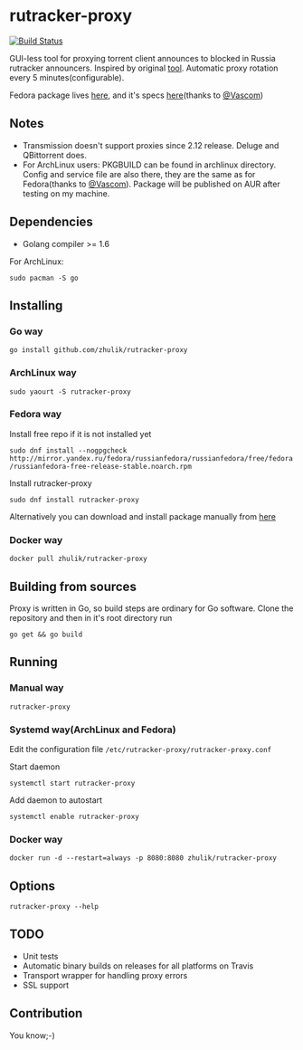# rutracker-proxy
[![Build Status](https://travis-ci.org/zhulik/rutracker-proxy.svg?branch=master)](https://travis-ci.org/zhulik/rutracker-proxy)

GUI-less tool for proxying torrent client announces to blocked in Russia rutracker announcers.
Inspired by original [tool](https://github.com/RutrackerOrg/rutracker-proxy). Automatic proxy
rotation every 5 minutes(configurable).

Fedora package lives [here](http://koji.russianfedora.pro/koji/packageinfo?packageID=140), and it's specs
[here](https://github.com/RussianFedora/rutracker-proxy)(thanks to [@Vascom](https://github.com/vascom))

## Notes
* Transmission doesn't support proxies since 2.12 release. Deluge and QBittorrent does.
* For ArchLinux users: PKGBUILD can be found in archlinux directory. Config and service file are also there, they are the same as for Fedora(thanks to [@Vascom](https://github.com/vascom)). Package will be published on AUR after testing on my machine.

## Dependencies
* Golang compiler >= 1.6

For ArchLinux:

`sudo pacman -S go`

## Installing

### Go way
`go install github.com/zhulik/rutracker-proxy`

### ArchLinux way
`sudo yaourt -S rutracker-proxy`

### Fedora way
Install free repo if it is not installed yet

`sudo dnf install --nogpgcheck http://mirror.yandex.ru/fedora/russianfedora/russianfedora/free/fedora/russianfedora-free-release-stable.noarch.rpm`

Install rutracker-proxy

`sudo dnf install rutracker-proxy`

Alternatively you can download and install package manually from [here](http://koji.russianfedora.pro/koji/packageinfo?packageID=140)

### Docker way

`docker pull zhulik/rutracker-proxy`

## Building from sources
Proxy is written in Go, so build steps are ordinary for Go software. Clone the repository and
then in it's root directory run

`go get && go build`

## Running

### Manual way
`rutracker-proxy`

### Systemd way(ArchLinux and Fedora)

Edit the configuration file `/etc/rutracker-proxy/rutracker-proxy.conf`

Start daemon

`systemctl start rutracker-proxy`

Add daemon to autostart

`systemctl enable rutracker-proxy`

### Docker way

`docker run -d --restart=always -p 8080:8080 zhulik/rutracker-proxy`


## Options

`rutracker-proxy --help`

## TODO
* Unit tests
* Automatic binary builds on releases for all platforms on Travis
* Transport wrapper for handling proxy errors
* SSL support

## Contribution
You know;-)
